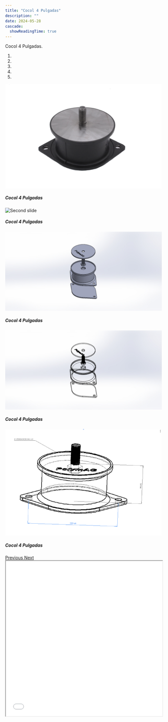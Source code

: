 ```yaml
---
title: "Cocol 4 Pulgadas"
description: ""
date: 2024-05-28
cascade:
  showReadingTime: true
---
```

Cocol 4 Pulgadas.
<head>
  <meta charset="UTF-8">
  <meta name="viewport" content="width=device-width, initial-scale=1.0">
  <link rel="stylesheet" href="https://cdn.jsdelivr.net/npm/bootstrap@4.0.0/dist/css/bootstrap.min.css"
    integrity="sha384-Gn5384xqQ1aoWXA+058RXPxPg6fy4IWvTNh0E263XmFcJlSAwiGgFAW/dAiS6JXm" crossorigin="anonymous">
  <link rel="stylesheet" href="style.css">
</head>

<body>
  <div class="row">
    <div id="carouselExampleIndicators" class="carousel slide" data-ride="carousel">
      <ol class="carousel-indicators">
        <li data-target="#carouselExampleIndicators" data-slide-to="0" class="active"></li>
        <li data-target="#carouselExampleIndicators" data-slide-to="1"></li>
        <li data-target="#carouselExampleIndicators" data-slide-to="2"></li>
        <li data-target="#carouselExampleIndicators" data-slide-to="3"></li>
        <li data-target="#carouselExampleIndicators" data-slide-to="4"></li>
      </ol>
      <div class="carousel-inner">
        <div class="carousel-item active">
          <img class="d-block w-100"
            src="imges/DSC_1015.jpg"
            alt="First slide">
          <div class="carousel-caption d-none d-md-block">
            <h5>Cocol 4 Pulgadas</h5>
          </div>
        </div>
        <div class="carousel-item">
          <img class="d-block w-100"
            src="imges/DSC_1036.jpg"
            alt="Second slide">
            <div class="carousel-caption d-none d-md-block">
            <h5>Cocol 4 Pulgadas</h5>
          </div>
        </div>
        <div class="carousel-item">
          <img class="d-block w-100"
            src="imges/cocol4.JPG"
            alt="Second slide">
            <div class="carousel-caption d-none d-md-block">
            <h5>Cocol 4 Pulgadas</h5>
          </div>
        </div>
        <div class="carousel-item">
          <img class="d-block w-100"
            src="imges/cocoltra.JPG"
            alt="Second slide">
            <div class="carousel-caption d-none d-md-block">
            <h5>Cocol 4 Pulgadas</h5>
          </div>
        </div>
        <div class="carousel-item">
          <img class="d-block w-100"
            src="imges/trans.png"
            alt="Second slide">
            <div class="carousel-caption d-none d-md-block">
            <h5>Cocol 4 Pulgadas</h5>
          </div>
        </div>
      </div>
      <a class="carousel-control-prev" href="#carouselExampleIndicators" role="button" data-slide="prev">
        <span class="carousel-control-prev-icon" aria-hidden="true"></span>
        <span class="sr-only">Previous</span>
      </a>
      <a class="carousel-control-next" href="#carouselExampleIndicators" role="button" data-slide="next">
        <span class="carousel-control-next-icon" aria-hidden="true"></span>
        <span class="sr-only">Next</span>
      </a>
    </div>
  </div>
  <script src="https://code.jquery.com/jquery-3.2.1.slim.min.js"
    integrity="sha384-KJ3o2DKtIkvYIK3UENzmM7KCkRr/rE9/Qpg6aAZGJwFDMVNA/GpGFF93hXpG5KkN"
    crossorigin="anonymous"></script>
  <script src="https://cdn.jsdelivr.net/npm/popper.js@1.12.9/dist/umd/popper.min.js"
    integrity="sha384-ApNbgh9B+Y1QKtv3Rn7W3mgPxhU9K/ScQsAP7hUibX39j7fakFPskvXusvfa0b4Q"
    crossorigin="anonymous"></script>
  <script src="https://cdn.jsdelivr.net/npm/bootstrap@4.0.0/dist/js/bootstrap.min.js"
    integrity="sha384-JZR6Spejh4U02d8jOt6vLEHfe/JQGiRRSQQxSfFWpi1MquVdAyjUar5+76PVCmYl"
    crossorigin="anonymous"></script>
</body>


<script>
  setTimeout(() => {
    var element = document.getElementById("search-button");
    var divElement = document.getElementById('search-wrapper');
    element.onclick = function() {
      divElement.style.setProperty('visibility', 'visible', 'important');
  }
}, "1000");
</script>


<iframe src="model/model.html" width="100%" height="500px"></iframe>